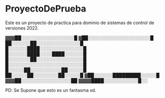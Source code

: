 # ProyectoDePrueba
Este es un proyecto de practica para dominio de sistemas de control de versiones 2022.

▓▓▓██░░░░░░░░░░░░░░░░░█
▓██░░░░░░░░░░░░░░░░░░░░█
██░░░░░░██░░░░░░░░░░░░░░█
█░░░░░░████░░░░░░░░░░░░░░█
█░░░░░░████░░░░████░░░░░░█
█░░░░░░░██░░░░░░░░░░░░░░░█
█░░░░░░░░░░░░░░░░░░░░░░░░█
█░░░░░██░░░░░░░░░░██░░░░░█
██░░░░░██░░░░░░░░██░░░░░█
▓██░░░░░░█████████░░░░░█
▓▓▓██░░░░░░░░░░░░░░░░██
▓▓▓▓████░░░░░░░░░░░█░░



PD: Se Supone que esto es un fantasma xd.


